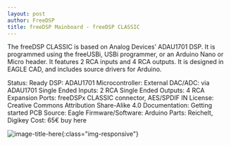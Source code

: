 ```yaml
---
layout: post
author: FreeDSP
title: freeDSP Mainboard - freeDSP CLASSIC
---
```


The freeDSP CLASSIC is based on Analog Devices’ ADAU1701 DSP. It is programmed using the freeUSBi, USBi programmer, or an Arduino Nano or Micro header. It features 2 RCA inputs and 4 RCA outputs. It is designed in EAGLE CAD, and includes source drivers for Arduino. 

Status: Ready
DSP: ADAU1701
Microcontroller: External
DAC/ADC: via ADAU1701
Single Ended Inputs: 2 RCA
Single Ended Outputs: 4 RCA
Expansion Ports: freeDSPx CLASSIC connector, AES/SPDIF IN
License: Creative Commons Attribution Share-Alike 4.0
Documentation: Getting started
PCB Source: Eagle
Firmware/Software: Arduino
Parts: Reichelt, Digikey
Cost: 65€ buy here


![image-title-here](https://freedsp.github.io/images/freeDSP_1_0_features.gif){:class="img-responsive"}